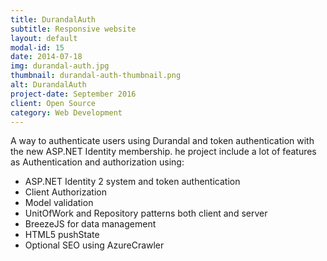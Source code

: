 ```yaml
---
title: DurandalAuth
subtitle: Responsive website
layout: default
modal-id: 15
date: 2014-07-18
img: durandal-auth.jpg
thumbnail: durandal-auth-thumbnail.png
alt: DurandalAuth
project-date: September 2016
client: Open Source
category: Web Development
---
```

A way to authenticate users using Durandal and token authentication with the new ASP.NET Identity membership.
he project include a lot of features as Authentication and authorization using:
- ASP.NET Identity 2 system and token authentication
- Client Authorization
- Model validation
- UnitOfWork and Repository patterns both client and server
- BreezeJS for data management
- HTML5 pushState
- Optional SEO using AzureCrawler
